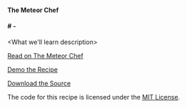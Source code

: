 #### The Meteor Chef
#### \#<sequence number> - <Recipe Name>

<What we'll learn description>


[Read on The Meteor Chef](http://themeteorchef.com/recipes/<recipe-slug>)  

[Demo the Recipe](http://tmc-<sequence-number>-demo.meteor.com)  

[Download the Source](https://github.com/themeteorchef/<repository-slug>/archive/master.zip)

The code for this recipe is licensed under the [MIT License](http://opensource.org/licenses/MIT).
